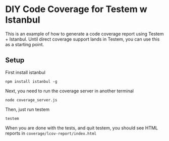 DIY Code Coverage for Testem w Istanbul
=======================================

This is an example of how to generate a code coverage report using Testem + Istanbul. Until direct coverage support lands in Testem, you can use this as a starting point.

## Setup

First install istanbul

    npm install istanbul -g

Next, you need to run the coverage server in another terminal

    node coverage_server.js

Then, just run testem

    testem

When you are done with the tests, and quit testem, you should see HTML reports in `coverage/lcov-report/index.html`
